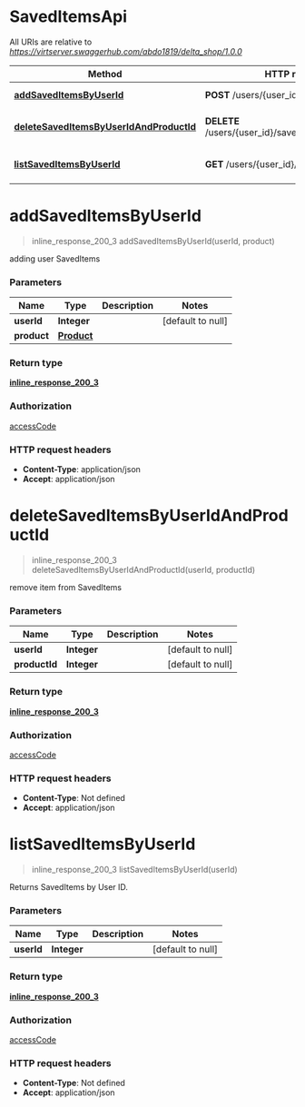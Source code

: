 # SavedItemsApi

All URIs are relative to *https://virtserver.swaggerhub.com/abdo1819/delta_shop/1.0.0*

Method | HTTP request | Description
------------- | ------------- | -------------
[**addSavedItemsByUserId**](SavedItemsApi.md#addSavedItemsByUserId) | **POST** /users/{user_id}/saved_items | adding user SavedItems
[**deleteSavedItemsByUserIdAndProductId**](SavedItemsApi.md#deleteSavedItemsByUserIdAndProductId) | **DELETE** /users/{user_id}/saved_items/{product_id} | remove item from SavedItems
[**listSavedItemsByUserId**](SavedItemsApi.md#listSavedItemsByUserId) | **GET** /users/{user_id}/saved_items | Returns SavedItems by User ID.


<a name="addSavedItemsByUserId"></a>
# **addSavedItemsByUserId**
> inline_response_200_3 addSavedItemsByUserId(userId, product)

adding user SavedItems

### Parameters

Name | Type | Description  | Notes
------------- | ------------- | ------------- | -------------
 **userId** | **Integer**|  | [default to null]
 **product** | [**Product**](../\Models/Product.md)|  |

### Return type

[**inline_response_200_3**](../\Models/inline_response_200_3.md)

### Authorization

[accessCode](../README.md#accessCode)

### HTTP request headers

- **Content-Type**: application/json
- **Accept**: application/json

<a name="deleteSavedItemsByUserIdAndProductId"></a>
# **deleteSavedItemsByUserIdAndProductId**
> inline_response_200_3 deleteSavedItemsByUserIdAndProductId(userId, productId)

remove item from SavedItems

### Parameters

Name | Type | Description  | Notes
------------- | ------------- | ------------- | -------------
 **userId** | **Integer**|  | [default to null]
 **productId** | **Integer**|  | [default to null]

### Return type

[**inline_response_200_3**](../\Models/inline_response_200_3.md)

### Authorization

[accessCode](../README.md#accessCode)

### HTTP request headers

- **Content-Type**: Not defined
- **Accept**: application/json

<a name="listSavedItemsByUserId"></a>
# **listSavedItemsByUserId**
> inline_response_200_3 listSavedItemsByUserId(userId)

Returns SavedItems by User ID.

### Parameters

Name | Type | Description  | Notes
------------- | ------------- | ------------- | -------------
 **userId** | **Integer**|  | [default to null]

### Return type

[**inline_response_200_3**](../\Models/inline_response_200_3.md)

### Authorization

[accessCode](../README.md#accessCode)

### HTTP request headers

- **Content-Type**: Not defined
- **Accept**: application/json

